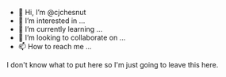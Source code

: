 - 👋 Hi, I’m @cjchesnut
- 👀 I’m interested in ...
- 🌱 I’m currently learning ...
- 💞️ I’m looking to collaborate on ...
- 📫 How to reach me ...

I don't know what to put here so I'm just going to leave this here.

